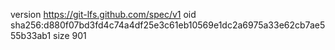 version https://git-lfs.github.com/spec/v1
oid sha256:d880f07bd3fd4c74a4df25e3c61eb10569e1dc2a6975a33e62cb7ae555b33ab1
size 901
